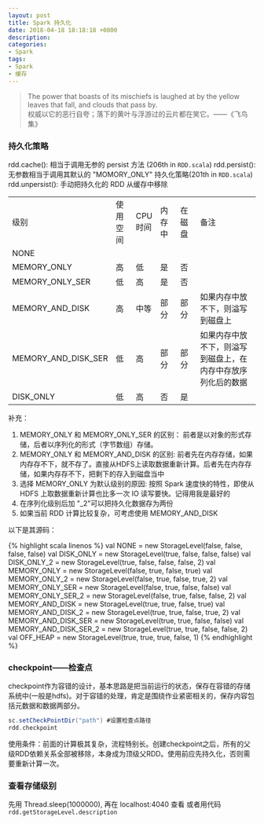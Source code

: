 ```yaml
---
layout: post
title: Spark 持久化
date: 2018-04-18 18:18:18 +0800
description:
categories:
- Spark
tags: 
- Spark 
- 缓存
---
```


<blockquote class="blockquote-center">
	The power that boasts of its mischiefs is laughed at by the yellow leaves that fall, and clouds that pass by. </br>
	权威以它的恶行自夸；落下的黄叶与浮游过的云片都在笑它。——《飞鸟集》
</blockquote>


### 持久化策略

rdd.cache(): 相当于调用无参的 persist 方法 (206th in `RDD.scala`)
rdd.persist(): 无参数相当于调用其默认的 "MOMORY_ONLY" 持久化策略(201th in `RDD.scala`)
rdd.unpersist(): 手动把持久化的 RDD 从缓存中移除

<table>
  <tbody>
    <tr>
      <td style="width:140px">级别</td>
      <td style="width:30px">使用空间</td>
      <td style="width:30px">CPU时间</td>
      <td style="width:30px">内存中</td>
      <td style="width:30px">在磁盘</td>
      <td style="width:150px">备注</td>
    </tr>
    <tr>
      <td>NONE</td>
      <td> </td>
      <td> </td>
      <td> </td>
      <td> </td>
      <td> </td>
    </tr>
    <tr>
      <td>MEMORY_ONLY</td>
      <td>高</td>
      <td>低</td>
      <td>是</td>
      <td>否</td>
      <td> </td>
    </tr>
    <tr>
      <td>MEMORY_ONLY_SER</td>
      <td>低</td>
      <td>高</td>
      <td>是</td>
      <td>否</td>
      <td> </td>
    </tr>
    <tr>
      <td>MEMORY_AND_DISK</td>
      <td>高</td>
      <td>中等</td>
      <td>部分</td>
      <td>部分</td>
      <td>如果内存中放不下，则溢写到磁盘上</td>
    </tr>
    <tr>
      <td>MEMORY_AND_DISK_SER</td>
      <td>低</td>
      <td>高</td>
      <td>部分</td>
      <td>部分</td>
      <td>如果内存中放不下，则溢写到磁盘上，在内存中存放序列化后的数据</td>
    </tr>
    <tr>
      <td>DISK_ONLY</td>
      <td>低</td>
      <td>高</td>
      <td>否</td>
      <td>是</td>
      <td> </td>
    </tr>
  </tbody>
</table>

补充：
1. MEMORY_ONLY 和 MEMORY_ONLY_SER 的区别： 前者是以对象的形式存储，后者以序列化的形式（字节数组）存储。
2. MEMORY_ONLY 和 MEMORY_AND_DISK 的区别: 前者先在内存存储，如果内存存不下，就不存了。直接从HDFS上读取数据重新计算。后者先在内存存储，如果内存存不下，把剩下的存入到磁盘当中
3. 选择 MEMORY_ONLY 为默认级别的原因: 按照 Spark 速度快的特性，即使从 HDFS 上取数据重新计算也比多一次 IO 读写要快。记得用我是最好的
4. 在序列化级别后加 "_2"可以把持久化数据存为两份
5. 如果当前 RDD 计算比较复杂，可考虑使用 MEMORY_AND_DISK

以下是其源码：

{% highlight scala linenos %}
val NONE = new StorageLevel(false, false, false, false)
val DISK_ONLY = new StorageLevel(true, false, false, false)
val DISK_ONLY_2 = new StorageLevel(true, false, false, false, 2)
val MEMORY_ONLY = new StorageLevel(false, true, false, true)
val MEMORY_ONLY_2 = new StorageLevel(false, true, false, true, 2)
val MEMORY_ONLY_SER = new StorageLevel(false, true, false, false)
val MEMORY_ONLY_SER_2 = new StorageLevel(false, true, false, false, 2)
val MEMORY_AND_DISK = new StorageLevel(true, true, false, true)
val MEMORY_AND_DISK_2 = new StorageLevel(true, true, false, true, 2)
val MEMORY_AND_DISK_SER = new StorageLevel(true, true, false, false)
val MEMORY_AND_DISK_SER_2 = new StorageLevel(true, true, false, false, 2)
val OFF_HEAP = new StorageLevel(true, true, true, false, 1)
{% endhighlight %}

### checkpoint——检查点

checkpoint作为容错的设计，基本思路是把当前运行的状态，保存在容错的存储系统中(一般是hdfs)。对于容错的处理，肯定是围绕作业紧密相关的，保存内容包括元数据和数据两部分。

``` scala
sc.setCheckPointDir("path") #设置检查点路径
rdd.checkpoint 
```

使用条件：前面的计算极其复杂，流程特别长。创建checkpoint之后，所有的父级RDD依赖关系全部被移除，本身成为顶级父RDD。使用前应先持久化，否则需要重新计算一次。

### 查看存储级别

先用 Thread.sleep(1000000), 再在 localhost:4040 查看
或者用代码 `rdd.getStorageLevel.description`



